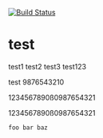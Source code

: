 [![Build Status](https://travis-ci.org/stmllr/test.svg?branch=master)](https://travis-ci.org/stmllr/test)

test
====

test1
test2
test3
test123

test 9876543210


1234567890ß0987654321


1234567890ß0987654321

```
foo bar baz
```